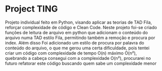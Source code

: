 # Project TING

Projeto individual feito em Python, visando aplicar as teorias de TAD Fila, reforçar complexidade de código e Clean Code. Neste projeto foi-se criado funções de leitura de arquivo em python que adicionam o conteúdo do arquivo numa TAD estilo Fila, permitindo também a remoção e procura por index. Além disso Foi adicionado um estilo de procura por palavra do conteúdo do arquivo, o que me gerou uma certa dificuldade, pois tentei criar um código com complexidade de tempo O(n) máximo O(n²), quebrando a cabeça consegui com a complexidade O(n²), procurarei no futuro refatorar este código buscando quem sabe um complexidade menor
